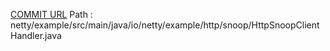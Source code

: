 [COMMIT URL](https://github.com/netty/netty/commit/dd557c536e3107b92a1ed4fcddec7b47f3449c3c)
Path : netty/example/src/main/java/io/netty/example/http/snoop/HttpSnoopClientHandler.java